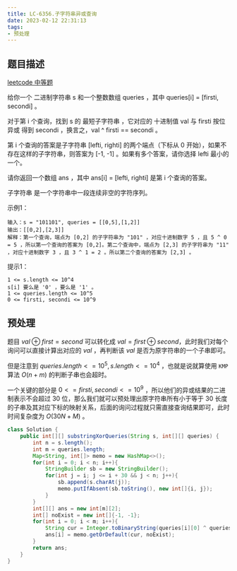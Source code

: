 ```yaml
---
title: LC-6356.子字符串异或查询
date: 2023-02-12 22:31:13
tags:
- 预处理
---
```


## 题目描述
[leetcode 中等题](https://leetcode.cn/problems/substring-xor-queries/)

给你一个 二进制字符串 s 和一个整数数组 queries ，其中 queries[i] = [firsti, secondi] 。

对于第 i 个查询，找到 s 的 最短子字符串 ，它对应的 十进制值 val 与 firsti 按位异或 得到 secondi ，换言之，val ^ firsti == secondi 。

第 i 个查询的答案是子字符串 [lefti, righti] 的两个端点（下标从 0 开始），如果不存在这样的子字符串，则答案为 [-1, -1] 。如果有多个答案，请你选择 lefti 最小的一个。

请你返回一个数组 ans ，其中 ans[i] = [lefti, righti] 是第 i 个查询的答案。

子字符串 是一个字符串中一段连续非空的字符序列。

示例1：
```
输入：s = "101101", queries = [[0,5],[1,2]]
输出：[[0,2],[2,3]]
解释：第一个查询，端点为 [0,2] 的子字符串为 "101" ，对应十进制数字 5 ，且 5 ^ 0 = 5 ，所以第一个查询的答案为 [0,2]。第二个查询中，端点为 [2,3] 的子字符串为 "11" ，对应十进制数字 3 ，且 3 ^ 1 = 2 。所以第二个查询的答案为 [2,3] 。
```

提示1：
```
1 <= s.length <= 10^4
s[i] 要么是 '0' ，要么是 '1' 。
1 <= queries.length <= 10^5
0 <= firsti, secondi <= 10^9
```

## 预处理

题目 $val \oplus first = second$ 可以转化成 $val = first \oplus second$，此时我们对每个询问可以直接计算出对应的 $val$ ，再判断该 $val$ 是否为原字符串的一个子串即可。

但是注意到 $queries.length <= 10^5, s.length <= 10 ^4$ ，也就是说就算使用 `KMP` 算法 $O(n + m)$ 的判断子串也会超时。

一个关键的部分是 $0 <= firsti, secondi <= 10^9$ ，所以他们的异或结果的二进制表示不会超过 $30$ 位，那么我们就可以预处理出原字符串所有小于等于 $30$ 长度的子串及其对应下标的映射关系，后面的询问过程就只需直接查询结果即可，此时时间复杂度为 $O(30N + M)$ 。
```Java
class Solution {
    public int[][] substringXorQueries(String s, int[][] queries) {
        int n = s.length();
        int m = queries.length;
        Map<String, int[]> memo = new HashMap<>();
        for(int i = 0; i < n; i++){
            StringBuilder sb = new StringBuilder();
            for(int j = i; j <= i + 30 && j < n; j++){
                sb.append(s.charAt(j));
                memo.putIfAbsent(sb.toString(), new int[]{i, j});
            }
        }
        int[][] ans = new int[m][2];
        int[] noExist = new int[]{-1, -1};
        for(int i = 0; i < m; i++){
            String cur = Integer.toBinaryString(queries[i][0] ^ queries[i][1]);
            ans[i] = memo.getOrDefault(cur, noExist);
        }
        return ans;
    }
}
```